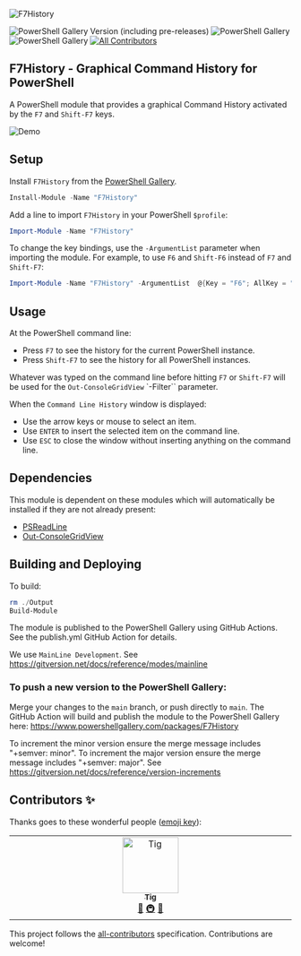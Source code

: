![F7History](https://socialify.git.ci/gui-cs/F7History/image?description=1&font=Source%20Code%20Pro&language=1&owner=1&pattern=Circuit%20Board&theme=Auto)

![PowerShell Gallery Version (including pre-releases)](https://img.shields.io/powershellgallery/v/F7History)
![PowerShell Gallery](https://img.shields.io/powershellgallery/dt/F7History)
![PowerShell Gallery](https://img.shields.io/powershellgallery/p/F7History)
[![All Contributors](https://img.shields.io/badge/all_contributors-1-orange.svg?style=flat-square)](#contributors-)

## F7History - Graphical Command History for PowerShell

A PowerShell module that provides a graphical Command History activated by the `F7` and `Shift-F7` keys.

![Demo](https://i.imgur.com/GvX7LEL.gif)

## Setup

Install `F7History` from the [PowerShell Gallery](https://www.powershellgallery.com/packages/F7History/).

```ps1
Install-Module -Name "F7History"
```

Add a line to import `F7History` in your PowerShell `$profile`:

```ps1
Import-Module -Name "F7History"
```

To change the key bindings, use the `-ArgumentList` parameter when importing the module. For example, to use `F6` and `Shift-F6` instead of `F7` and `Shift-F7`:

```ps1
Import-Module -Name "F7History" -ArgumentList  @{Key = "F6"; AllKey = "Shift-F6"}
```

## Usage 

At the PowerShell command line:

* Press `F7` to see the history for the current PowerShell instance.
* Press `Shift-F7` to see the history for all PowerShell instances.

Whatever was typed on the command line before hitting `F7` or `Shift-F7` will be used for the `Out-ConsoleGridView` `-Filter`` parameter.

When the `Command Line History` window is displayed:

* Use the arrow keys or mouse to select an item.
* Use `ENTER` to insert the selected item on the command line.
* Use `ESC` to close the window without inserting anything on the command line.

## Dependencies

This module is dependent on these modules which will automatically be installed if they are not already present:

* [PSReadLine](https://github.com/PowerShell/PSReadLine)
* [Out-ConsoleGridView](https://github.com/PowerShell/GraphicalTools)

## Building and Deploying

To build:

```ps1
rm ./Output
Build-Module
``````

The module is published to the PowerShell Gallery using GitHub Actions. See the publish.yml GitHub Action for details.

We use `MainLine Development`. See https://gitversion.net/docs/reference/modes/mainline

### To push a new version to the PowerShell Gallery:

Merge your changes to the `main` branch, or push directly to `main`. The GitHub Action will build and publish the module to the PowerShell Gallery here: https://www.powershellgallery.com/packages/F7History

To increment the minor version ensure the merge message includes "+semver: minor". To increment the major version ensure the merge message includes "+semver: major". See https://gitversion.net/docs/reference/version-increments


## Contributors ✨

Thanks goes to these wonderful people ([emoji key](https://allcontributors.org/docs/en/emoji-key)):

<!-- ALL-CONTRIBUTORS-LIST:START - Do not remove or modify this section -->
<!-- prettier-ignore-start -->
<!-- markdownlint-disable -->
<table>
  <tbody>
    <tr>
      <td align="center" valign="top" width="14.28%"><a href="http://www.kindel.com"><img src="https://avatars.githubusercontent.com/u/585482?v=4?s=100" width="100px;" alt="Tig"/><br /><sub><b>Tig</b></sub></a><br /><a href="#maintenance-tig" title="Maintenance">🚧</a> <a href="#infra-tig" title="Infrastructure (Hosting, Build-Tools, etc)">🚇</a> <a href="https://github.com/gui-cs/F7History/pulls?q=is%3Apr+reviewed-by%3Atig" title="Reviewed Pull Requests">👀</a></td>
    </tr>
  </tbody>
</table>

<!-- markdownlint-restore -->
<!-- prettier-ignore-end -->

<!-- ALL-CONTRIBUTORS-LIST:END -->

This project follows the [all-contributors](https://github.com/all-contributors/all-contributors) specification. Contributions are welcome!
